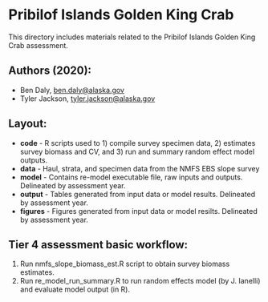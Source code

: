 # Pribilof Islands Golden King Crab

This directory includes materials related to the Pribilof Islands Golden King Crab assessment.

## Authors (2020):
* Ben Daly, ben.daly@alaska.gov
* Tyler Jackson, tyler.jackson@alaska.gov

## Layout: 
* **code** - R scripts used to 1) compile survey specimen data, 2) estimates survey biomass and CV, and 3) run and summary random effect model outputs.
* **data** - Haul, strata, and specimen data from the NMFS EBS slope survey
* **model** - Contains re-model executable file, raw inputs and outputs. Delineated by assessment year.
* **output** - Tables generated from input data or model results. Delineated by assessment year.
* **figures** - Figures generated from input data or model resilts. Delineated by assessment year.  

## Tier 4 assessment basic workflow:
1. Run nmfs_slope_biomass_est.R script to obtain survey biomass estimates.
2. Run re_model_run_summary.R to run random effects model (by J. Ianelli) and evaluate model output (in R).
